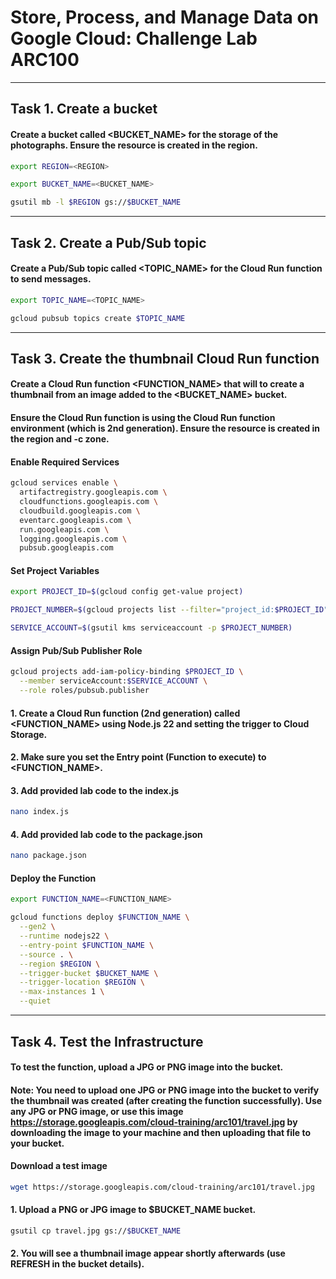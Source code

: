 # Store, Process, and Manage Data on Google Cloud: Challenge Lab <br>ARC100

---

## Task 1. Create a bucket

#### Create a bucket called <BUCKET_NAME> for the storage of the photographs. Ensure the resource is created in the <REGION> region.

```bash
export REGION=<REGION>
```

```bash
export BUCKET_NAME=<BUCKET_NAME>
```

```bash
gsutil mb -l $REGION gs://$BUCKET_NAME
```

---

## Task 2. Create a Pub/Sub topic

#### Create a Pub/Sub topic called <TOPIC_NAME> for the Cloud Run function to send messages.

```bash
export TOPIC_NAME=<TOPIC_NAME>
```

```bash
gcloud pubsub topics create $TOPIC_NAME
```

---

## Task 3. Create the thumbnail Cloud Run function

#### Create a Cloud Run function <FUNCTION_NAME> that will to create a thumbnail from an image added to the <BUCKET_NAME> bucket.

#### Ensure the Cloud Run function is using the Cloud Run function environment (which is 2nd generation). Ensure the resource is created in the <REGION> region and <REGION>-c zone.

#### Enable Required Services

```bash
gcloud services enable \
  artifactregistry.googleapis.com \
  cloudfunctions.googleapis.com \
  cloudbuild.googleapis.com \
  eventarc.googleapis.com \
  run.googleapis.com \
  logging.googleapis.com \
  pubsub.googleapis.com
```

#### Set Project Variables

```bash
export PROJECT_ID=$(gcloud config get-value project)
```

```bash
PROJECT_NUMBER=$(gcloud projects list --filter="project_id:$PROJECT_ID" --format='value(project_number)')
```

```bash
SERVICE_ACCOUNT=$(gsutil kms serviceaccount -p $PROJECT_NUMBER)
```

#### Assign Pub/Sub Publisher Role

```bash
gcloud projects add-iam-policy-binding $PROJECT_ID \
  --member serviceAccount:$SERVICE_ACCOUNT \
  --role roles/pubsub.publisher
```

#### 1. Create a Cloud Run function (2nd generation) called <FUNCTION_NAME> using Node.js 22 and setting the trigger to Cloud Storage.

#### 2. Make sure you set the Entry point (Function to execute) to <FUNCTION_NAME>.

#### 3. Add provided lab code to the index.js

```bash
nano index.js
```

#### 4. Add provided lab code to the package.json

```bash
nano package.json
```

#### Deploy the Function

```bash
export FUNCTION_NAME=<FUNCTION_NAME>
```

```bash
gcloud functions deploy $FUNCTION_NAME \
  --gen2 \
  --runtime nodejs22 \
  --entry-point $FUNCTION_NAME \
  --source . \
  --region $REGION \
  --trigger-bucket $BUCKET_NAME \
  --trigger-location $REGION \
  --max-instances 1 \
  --quiet
```

---

## Task 4. Test the Infrastructure

#### To test the function, upload a JPG or PNG image into the bucket.

#### Note: You need to upload one JPG or PNG image into the bucket to verify the thumbnail was created (after creating the function successfully). Use any JPG or PNG image, or use this image https://storage.googleapis.com/cloud-training/arc101/travel.jpg by downloading the image to your machine and then uploading that file to your bucket.

#### Download a test image

```bash
wget https://storage.googleapis.com/cloud-training/arc101/travel.jpg
```

#### 1. Upload a PNG or JPG image to $BUCKET_NAME bucket.

```bash
gsutil cp travel.jpg gs://$BUCKET_NAME
```

#### 2. You will see a thumbnail image appear shortly afterwards (use REFRESH in the bucket details).

